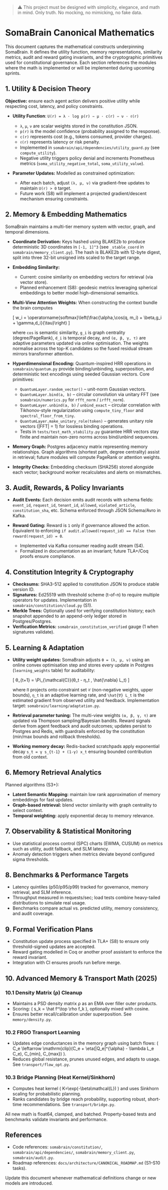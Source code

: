 > :warning: This project must be designed with simplicity, elegance, and math in mind. Only truth. No mocking, no mimicking, no fake data.

# SomaBrain Canonical Mathematics

This document captures the mathematical constructs underpinning SomaBrain. It defines the utility
function, memory representations, similarity metrics, audit and reward gating invariants, and the
cryptographic primitives used for constitutional governance. Each section references the modules
where the math is implemented or will be implemented during upcoming sprints.

## 1. Utility & Decision Theory

**Objective:** ensure each agent action delivers positive utility while respecting cost, latency, and
policy constraints.

- **Utility Function**: `U(r) = λ · log p(r) − μ · c(r) − ν · ℓ(r)`
  - `λ`, `μ`, `ν` are scalar weights stored in the constitution JSON.
  - `p(r)` is the model confidence (probability assigned to the response).
  - `c(r)` represents cost (e.g., tokens consumed, provider charges).
  - `ℓ(r)` represents latency or risk penalty.
  - Implemented in `somabrain/api/dependencies/utility_guard.py` (see `compute_utility`).
  - Negative utility triggers policy denial and increments Prometheus metrics
    (`soma_utility_negative_total`, `soma_utility_value`).

- **Parameter Updates:** Modelled as constrained optimization:
  - After each batch, adjust `(λ, μ, ν)` via gradient-free updates to maintain `U(r) > 0` target.
  - Future work (S8) will implement a projected gradient/descent mechanism ensuring constraints.

## 2. Memory & Embedding Mathematics

SomaBrain maintains a multi-tier memory system with vector, graph, and temporal dimensions.

- **Coordinate Derivation:** Keys hashed using BLAKE2b to produce deterministic 3D coordinates in
  `[-1, 1]^3` (see `_stable_coord` in `somabrain/memory_client.py`). The hash is BLAKE2b with
  12-byte digest, split into three 32-bit unsigned ints scaled to the target range.

- **Embedding Similarity:**
  - Current: cosine similarity on embedding vectors for retrieval (via vector store).
  - Planned enhancement (S8): geodesic metrics leveraging spherical embeddings to better model
    high-dimensional semantics.

- **Multi-View Attention Weights:** When constructing the context bundle the brain computes
  
  \[
  w_i = \operatorname{softmax}\left(\frac{\alpha\,\cos(q, m_i) + \beta\,g_i + \gamma\,d_i}{\tau}\right)
  \]

  where `cos` is semantic similarity, `g_i` is graph centrality (degree/PageRank), `d_i` is temporal
  decay, and `(α, β, γ, τ)` are adaptive parameters updated via online optimisation. The weights
  normalise across the top-K candidates so the fused residual stream mirrors transformer attention.

- **Hyperdimensional Encoding:** Quantum-inspired HRR operations in `somabrain/quantum.py` provide
  binding/unbinding, superposition, and deterministic text encodings using seeded Gaussian vectors.
  Core primitives:
  - `QuantumLayer.random_vector()` – unit-norm Gaussian vectors.
  - `QuantumLayer.bind(a, b)` – circular convolution via unitary FFT (see `somabrain/numerics.py`
    for `rfft_norm` / `irfft_norm`).
  - `QuantumLayer.unbind(a, b)` / `unbind_exact` – circular correlation with Tikhonov-style
    regularization using `compute_tiny_floor` and `spectral_floor_from_tiny`.
  - `QuantumLayer.make_unitary_role(token)` – generates unitary role vectors (|FFT| = 1) for
    lossless binding operations.
  - Tests in `tests/test_math_stability.py` guarantee HRR vectors stay finite and maintain non-zero
    norms across bind/unbind sequences.

- **Memory Graph:** Postgres adjacency matrix representing memory relationships. Graph algorithms
  (shortest path, degree centrality) assist in retrieval; future modules will compute PageRank or
  attention weights.

- **Integrity Checks:** Embedding checksum (SHA256) stored alongside each vector; background worker
  recalculates and alerts on mismatches.

## 3. Audit, Rewards, & Policy Invariants

- **Audit Events:** Each decision emits audit records with schema fields:
  `event_id`, `request_id`, `tenant_id`, `allowed`, `violated_article`, `constitution_sha`, etc.
  Schema enforced through JSON Schema/Avro in Kafka.

- **Reward Gating:** Reward is `1` only if governance allowed the action. Equivalent to enforcing
  `if audit.allowed(request_id) == False then reward(request_id) = 0`.
  - Implemented via Kafka consumer reading audit stream (S4).
  - Formalized in documentation as an invariant; future TLA+/Coq proofs ensure compliance.

## 4. Constitution Integrity & Cryptography

- **Checksums:** SHA3-512 applied to constitution JSON to produce stable version ID.
- **Signatures:** Ed25519 with threshold scheme (t-of-n) to require multiple operators for updates.
  Implementation in `somabrain/constitution/cloud.py` (S1).
- **Merkle Trees:** Optionally used for verifying constitution history; each snapshot appended to an
  append-only ledger stored in Postgres/Postgres.
- **Verification Metrics:** `somabrain_constitution_verified` gauge (1 when signatures validate).

## 5. Learning & Adaptation

- **Utility weight updates:** SomaBrain adjusts `θ = (λ, μ, ν)` using an online convex optimisation
  step and stores every update in Postgres (`learning_weights` table) for auditability:

  \[
  θ_{t+1} = \Pi_{\mathcal{C}}(θ_t - η_t \, \hat{\nabla} L_t)
  \]

  where `Π` projects onto constraint set `𝒞` (non-negative weights, upper bounds), `η_t` is an
  adaptive learning rate, and `\hat{∇} L_t` is the estimated gradient from observed utility and
  feedback. Implementation target: `somabrain/learning/adaptation.py`.

- **Retrieval parameter tuning:** The multi-view weights `(α, β, γ, τ)` are updated via Thompson
  sampling/Bayesian bandits. Reward signals derive from agent feedback and audit outcomes; updates
  persist to Postgres and Redis, with guardrails enforced by the constitution (min/max bounds and
  rollback thresholds).

- **Working memory decay:** Redis-backed scratchpads apply exponential decay `s_t = γ s_{t-1} +
  (1-γ) x_t` ensuring bounded contribution from old context.

## 6. Memory Retrieval Analytics

Planned algorithms (S3+):
- **Latent Semantic Mapping:** maintain low rank approximation of memory embeddings for fast updates.
- **Graph-based retrieval:** blend vector similarity with graph centrality to select context.
- **Temporal weighting:** apply exponential decay to memory relevance.

## 7. Observability & Statistical Monitoring

- Use statistical process control (SPC) charts (EWMA, CUSUM) on metrics such as utility, audit
  fallback, and SLM latency.
- Anomaly detection triggers when metrics deviate beyond configured sigma thresholds.

## 8. Benchmarks & Performance Targets

- Latency quintiles (p50/p95/p99) tracked for governance, memory retrieval, and SLM inference.
- Throughput measured in requests/sec; load tests combine heavy-tailed distributions to simulate
  real usage.
- Benchmarks compare actual vs. predicted utility, memory consistency, and audit coverage.

## 9. Formal Verification Plans

- Constitution update process specified in TLA+ (S8) to ensure only threshold-signed updates are
  accepted.
- Reward gating modelled in Coq or another proof assistant to enforce the reward invariant.
- Integration with CI ensures proofs run before merge.

## 10. Advanced Memory & Transport Math (2025)

### 10.1 Density Matrix (ρ) Cleanup
- Maintains a PSD density matrix ρ as an EMA over filler outer products.
- Scoring:  \( s_k = \hat f^\top \rho f_k \), optionally mixed with cosine.
- Ensures better recall/calibration under superposition. See `memory/density.py`.

### 10.2 FRGO Transport Learning
- Updates edge conductances in the memory graph using batch flows:  \( C_e \leftarrow \mathrm{clip}(C_e + \eta(|Q_e|^{\alpha} - \lambda L_e C_e), C_{min}, C_{max}) \).
- Reduces global resistance, prunes unused edges, and adapts to usage. See `transport/flow_opt.py`.

### 10.3 Bridge Planning (Heat Kernel/Sinkhorn)
- Computes heat kernel  \( K=\exp(-\beta\mathcal{L}) \) and uses Sinkhorn scaling for probabilistic planning.
- Ranks candidates by bridge reach probability, supporting robust, short-time recommendations. See `transport/bridge.py`.

All new math is float64, clamped, and batched. Property-based tests and benchmarks validate invariants and performance.

## References
- Code references: `somabrain/constitution/`, `somabrain/api/dependencies/`,
  `somabrain/memory_client.py`, `somabrain/audit.py`.
- Roadmap references: `docs/architecture/CANONICAL_ROADMAP.md` (S1–S10 tasks).

Update this document whenever mathematical definitions change or new models are introduced.
